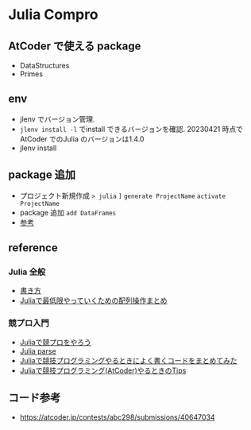# Julia Compro 
## AtCoder で使える package
- DataStructures
- Primes
## env
- jlenv でバージョン管理.
- `jlenv install -l` でinstall できるバージョンを確認. 20230421 時点でAtCoder でのJulia のバージョンは1.4.0 
- jlenv install 
## package 追加
- プロジェクト新規作成 `> julia` `]` `generate ProjectName` `activate ProjectName`
- package 追加 `add DataFrames`
- [参考](https://qiita.com/mametank/items/9fc1c9227303d6ca304b#%E3%82%BD%E3%83%BC%E3%82%B9%E3%82%B3%E3%83%BC%E3%83%89%E3%81%AE%E7%B7%A8%E9%9B%86)
## reference
### Julia 全般
- [書き方](https://github.com/RyotaBannai/julia/)
- [Juliaで最低限やっていくための配列操作まとめ](https://qiita.com/A03ki/items/007be353411d19952ef7)
### 競プロ入門
- [Juliaで競プロをやろう](https://zenn.dev/meg/books/432c693bbbdd4e31f04a/viewer/0d7a9c5a107041eba3e1)
- [Julia parse](https://qiita.com/mametank/items/53a2ad40bc9c496734a4)
- [Juliaで競技プログラミングやるときによく書くコードをまとめてみた](https://myenigma.hatenablog.com/entry/2018/05/21/075654)
- [Juliaで競技プログラミング(AtCoder)やるときのTips](https://qiita.com/phigasui/items/2db20b36fb85e161e0ae)

## コード参考
- https://atcoder.jp/contests/abc298/submissions/40647034
